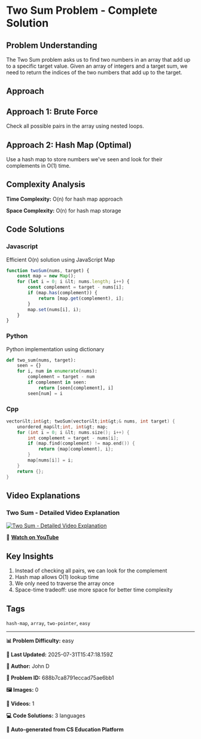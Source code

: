 # Two Sum Problem - Complete Solution

## Problem Understanding

The Two Sum problem asks us to find two numbers in an array that add up to a specific target value. Given an array of integers and a target sum, we need to return the indices of the two numbers that add up to the target.

## Approach

## Approach 1: Brute Force
Check all possible pairs in the array using nested loops.

## Approach 2: Hash Map (Optimal)
Use a hash map to store numbers we've seen and look for their complements in O(1) time.

## Complexity Analysis

**Time Complexity:** O(n) for hash map approach

**Space Complexity:** O(n) for hash map storage

## Code Solutions

### Javascript

Efficient O(n) solution using JavaScript Map

```javascript
function twoSum(nums, target) {
    const map = new Map();
    for (let i = 0; i &lt; nums.length; i++) {
        const complement = target - nums[i];
        if (map.has(complement)) {
            return [map.get(complement), i];
        }
        map.set(nums[i], i);
    }
}
```

### Python

Python implementation using dictionary

```python
def two_sum(nums, target):
    seen = {}
    for i, num in enumerate(nums):
        complement = target - num
        if complement in seen:
            return [seen[complement], i]
        seen[num] = i
```

### Cpp

```cpp
vector&lt;int&gt; twoSum(vector&lt;int&gt;& nums, int target) {
    unordered_map&lt;int, int&gt; map;
    for (int i = 0; i &lt; nums.size(); i++) {
        int complement = target - nums[i];
        if (map.find(complement) != map.end()) {
            return {map[complement], i};
        }
        map[nums[i]] = i;
    }
    return {};
}
```

## Video Explanations

### Two Sum - Detailed Video Explanation

[![Two Sum - Detailed Video Explanation](https://img.youtube.com/vi/KLlXCFG5TnA/maxresdefault.jpg)](https://www.youtube.com/watch?v=KLlXCFG5TnA)

🎥 **[Watch on YouTube](https://www.youtube.com/watch?v=KLlXCFG5TnA)**

## Key Insights

1. Instead of checking all pairs, we can look for the complement
2. Hash map allows O(1) lookup time
3. We only need to traverse the array once
4. Space-time tradeoff: use more space for better time complexity

## Tags

`hash-map`, `array`, `two-pointer`, `easy`

---

**📊 Problem Difficulty:** easy

**📝 Last Updated:** 2025-07-31T15:47:18.159Z

**👤 Author:** John D

**🔢 Problem ID:** 688b7ca8791eccad75ae6bb1

**🖼️ Images:** 0

**🎥 Videos:** 1

**💻 Code Solutions:** 3 languages

**🔄 Auto-generated from CS Education Platform**
